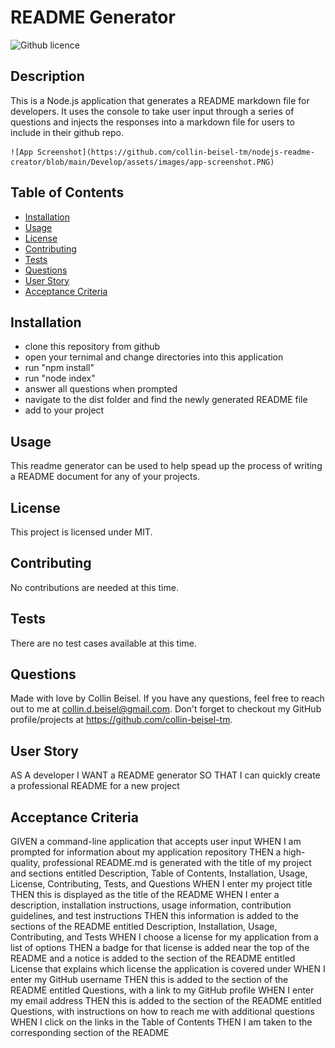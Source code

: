 # README Generator

  ![Github licence](http://img.shields.io/badge/license-MIT-blue.svg)

  ## Description 
  This is a Node.js application that generates a README markdown file for developers. It uses the console to take user input through a series of questions and injects the responses into a markdown file for users to include in their github repo. 

    ![App Screenshot](https://github.com/collin-beisel-tm/nodejs-readme-creator/blob/main/Develop/assets/images/app-screenshot.PNG)
  ## Table of Contents
  * [Installation](#installation)
  * [Usage](#usage)
  * [License](#license)
  * [Contributing](#contributing)
  * [Tests](#tests)
  * [Questions](#questions)
  * [User Story](#User-Story)
  * [Acceptance Criteria](#acceptance-criteria)
  
  ## Installation 
  - clone this repository from github
  - open your ternimal and change directories into this application
  - run "npm install"
  - run "node index"
  - answer all questions when prompted
  - navigate to the dist folder and find the newly generated README file
  - add to your project
  ## Usage 
  This readme generator can be used to help spead up the process of writing a README document for any of your projects.
  ## License 
  This project is licensed under MIT.
  ## Contributing 
  No contributions are needed at this time.
  ## Tests
  There are no test cases available at this time.
  ## Questions
  Made with love by Collin Beisel. If you have any questions, feel free to reach out to me at collin.d.beisel@gmail.com. Don't forget to checkout my GitHub profile/projects at https://github.com/collin-beisel-tm.
## User Story
AS A developer
I WANT a README generator
SO THAT I can quickly create a professional README for a new project

## Acceptance Criteria
GIVEN a command-line application that accepts user input
WHEN I am prompted for information about my application repository
THEN a high-quality, professional README.md is generated with the title of my project and sections entitled Description, Table of Contents, Installation, Usage, License, Contributing, Tests, and Questions
WHEN I enter my project title
THEN this is displayed as the title of the README
WHEN I enter a description, installation instructions, usage information, contribution guidelines, and test instructions
THEN this information is added to the sections of the README entitled Description, Installation, Usage, Contributing, and Tests
WHEN I choose a license for my application from a list of options
THEN a badge for that license is added near the top of the README and a notice is added to the section of the README entitled License that explains which license the application is covered under
WHEN I enter my GitHub username
THEN this is added to the section of the README entitled Questions, with a link to my GitHub profile
WHEN I enter my email address
THEN this is added to the section of the README entitled Questions, with instructions on how to reach me with additional questions
WHEN I click on the links in the Table of Contents
THEN I am taken to the corresponding section of the README